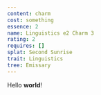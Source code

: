 ```yaml
---
content: charm
cost: something
essence: 2
name: Linguistics e2 Charm 3
rating: 2
requires: []
splat: Second Sunrise
trait: Linguistics
tree: Emissary
---
```


Hello **world**!
